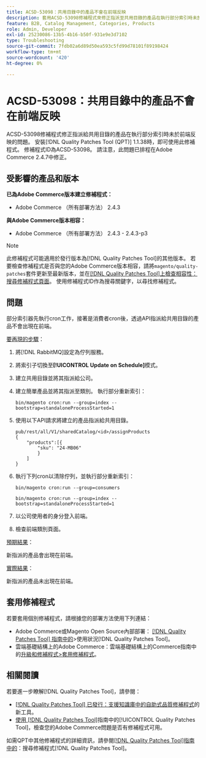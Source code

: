 ```yaml
---
title: ACSD-53098：共用目錄中的產品不會在前端反映
description: 套用ACSD-53098修補程式來修正指派至共用目錄的產品在執行部分索引時未於前端反映的Adobe Commerce問題。
feature: B2B, Catalog Management, Categories, Products
role: Admin, Developer
exl-id: 25230086-13b5-4b16-b50f-931e9e3d7102
type: Troubleshooting
source-git-commit: 7fdb02a6d89d50ea593c5fd99d78101f89198424
workflow-type: tm+mt
source-wordcount: '420'
ht-degree: 0%

---
```


# ACSD-53098：共用目錄中的產品不會在前端反映

ACSD-53098修補程式修正指派給共用目錄的產品在執行部分索引時未於前端反映的問題。 安裝[!DNL Quality Patches Tool (QPT)] 1.1.38時，即可使用此修補程式。 修補程式ID為ACSD-53098。 請注意，此問題已排程在Adobe Commerce 2.4.7中修正。

## 受影響的產品和版本

**已為Adobe Commerce版本建立修補程式：**

* Adobe Commerce （所有部署方法） 2.4.3

**與Adobe Commerce版本相容：**

* Adobe Commerce （所有部署方法） 2.4.3 - 2.4.3-p3

>[!NOTE]
>
>此修補程式可能適用於發行版本為[!DNL Quality Patches Tool]的其他版本。 若要檢查修補程式是否與您的Adobe Commerce版本相容，請將`magento/quality-patches`套件更新至最新版本，並在[[!DNL Quality Patches Tool]上檢查相容性：搜尋修補程式頁面](https://experienceleague.adobe.com/tools/commerce-quality-patches/index.html?lang=zh-Hant)。 使用修補程式ID作為搜尋關鍵字，以尋找修補程式。

## 問題

部分索引器先執行cron工作，接著是消費者cron後，透過API指派給共用目錄的產品不會出現在前端。

<u>要再現的步驟</u>：

1. 將[!DNL RabbitMQ]設定為佇列服務。
1. 將索引子切換至&#x200B;**[!UICONTROL Update on Schedule]**&#x200B;模式。
1. 建立共用目錄並將其指派給公司。
1. 建立簡單產品並將其指派至類別。 執行部分重新索引：

   `bin/magento cron:run --group=index --bootstrap=standaloneProcessStarted=1`

1. 使用以下API請求將建立的產品指派給共用目錄。

   ```
   pub/rest/all/V1/sharedCatalog/<id>/assignProducts
   {
       "products":[{
           "sku": "24-MB06"
           }
       ]
   }
   ```

1. 執行下列cron以清除佇列，並執行部分重新索引：

   `bin/magento cron:run --group=consumers`

   `bin/magento cron:run --group=index --bootstrap=standaloneProcessStarted=1`

1. 以公司使用者的身分登入前端。
1. 檢查前端類別頁面。

<u>預期結果</u>：

新指派的產品會出現在前端。

<u>實際結果</u>：

新指派的產品未出現在前端。

## 套用修補程式

若要套用個別修補程式，請根據您的部署方法使用下列連結：

* Adobe Commerce或Magento Open Source內部部署： [[!DNL Quality Patches Tool] 指南中的](/help/tools/quality-patches-tool/usage.md)>使用狀況[!DNL Quality Patches Tool]。
* 雲端基礎結構上的Adobe Commerce：雲端基礎結構上的Commerce指南中的[升級和修補程式>套用修補程式](https://experienceleague.adobe.com/docs/commerce-cloud-service/user-guide/develop/upgrade/apply-patches.html?lang=zh-Hant)。

## 相關閱讀

若要進一步瞭解[!DNL Quality Patches Tool]，請參閱：

* [[!DNL Quality Patches Tool] 已發行：支援知識庫中的自助式品質修補程式](https://experienceleague.adobe.com/zh-hant/docs/commerce-operations/tools/quality-patches-tool/quality-patches-tool-to-self-serve-quality-patches)的新工具。
* [使用 [!DNL Quality Patches Tool]](/help/tools/quality-patches-tool/patches-available-in-qpt/check-patch-for-magento-issue-with-magento-quality-patches.md)指南中的[!UICONTROL Quality Patches Tool]，檢查您的Adobe Commerce問題是否有修補程式可用。


如需QPT中其他修補程式的詳細資訊，請參閱[[!DNL Quality Patches Tool]指南中的](https://experienceleague.adobe.com/tools/commerce-quality-patches/index.html?lang=zh-Hant)：搜尋修補程式[!DNL Quality Patches Tool]。
